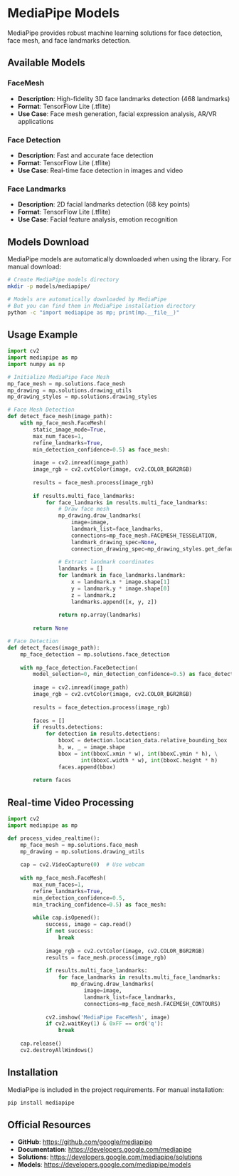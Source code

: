 # MediaPipe Models

MediaPipe provides robust machine learning solutions for face detection, face mesh, and face landmarks detection.

## Available Models

### FaceMesh
- **Description**: High-fidelity 3D face landmarks detection (468 landmarks)
- **Format**: TensorFlow Lite (.tflite)
- **Use Case**: Face mesh generation, facial expression analysis, AR/VR applications

### Face Detection
- **Description**: Fast and accurate face detection
- **Format**: TensorFlow Lite (.tflite)  
- **Use Case**: Real-time face detection in images and video

### Face Landmarks
- **Description**: 2D facial landmarks detection (68 key points)
- **Format**: TensorFlow Lite (.tflite)
- **Use Case**: Facial feature analysis, emotion recognition

## Models Download

MediaPipe models are automatically downloaded when using the library. For manual download:

```bash
# Create MediaPipe models directory
mkdir -p models/mediapipe/

# Models are automatically downloaded by MediaPipe
# But you can find them in MediaPipe installation directory
python -c "import mediapipe as mp; print(mp.__file__)"
```

## Usage Example

```python
import cv2
import mediapipe as mp
import numpy as np

# Initialize MediaPipe Face Mesh
mp_face_mesh = mp.solutions.face_mesh
mp_drawing = mp.solutions.drawing_utils
mp_drawing_styles = mp.solutions.drawing_styles

# Face Mesh Detection
def detect_face_mesh(image_path):
    with mp_face_mesh.FaceMesh(
        static_image_mode=True,
        max_num_faces=1,
        refine_landmarks=True,
        min_detection_confidence=0.5) as face_mesh:
        
        image = cv2.imread(image_path)
        image_rgb = cv2.cvtColor(image, cv2.COLOR_BGR2RGB)
        
        results = face_mesh.process(image_rgb)
        
        if results.multi_face_landmarks:
            for face_landmarks in results.multi_face_landmarks:
                # Draw face mesh
                mp_drawing.draw_landmarks(
                    image=image,
                    landmark_list=face_landmarks,
                    connections=mp_face_mesh.FACEMESH_TESSELATION,
                    landmark_drawing_spec=None,
                    connection_drawing_spec=mp_drawing_styles.get_default_face_mesh_tesselation_style())
                
                # Extract landmark coordinates
                landmarks = []
                for landmark in face_landmarks.landmark:
                    x = landmark.x * image.shape[1]
                    y = landmark.y * image.shape[0]
                    z = landmark.z
                    landmarks.append([x, y, z])
                
                return np.array(landmarks)
        
        return None

# Face Detection
def detect_faces(image_path):
    mp_face_detection = mp.solutions.face_detection
    
    with mp_face_detection.FaceDetection(
        model_selection=0, min_detection_confidence=0.5) as face_detection:
        
        image = cv2.imread(image_path)
        image_rgb = cv2.cvtColor(image, cv2.COLOR_BGR2RGB)
        
        results = face_detection.process(image_rgb)
        
        faces = []
        if results.detections:
            for detection in results.detections:
                bboxC = detection.location_data.relative_bounding_box
                h, w, _ = image.shape
                bbox = int(bboxC.xmin * w), int(bboxC.ymin * h), \
                       int(bboxC.width * w), int(bboxC.height * h)
                faces.append(bbox)
        
        return faces
```

## Real-time Video Processing

```python
import cv2
import mediapipe as mp

def process_video_realtime():
    mp_face_mesh = mp.solutions.face_mesh
    mp_drawing = mp.solutions.drawing_utils
    
    cap = cv2.VideoCapture(0)  # Use webcam
    
    with mp_face_mesh.FaceMesh(
        max_num_faces=1,
        refine_landmarks=True,
        min_detection_confidence=0.5,
        min_tracking_confidence=0.5) as face_mesh:
        
        while cap.isOpened():
            success, image = cap.read()
            if not success:
                break
                
            image_rgb = cv2.cvtColor(image, cv2.COLOR_BGR2RGB)
            results = face_mesh.process(image_rgb)
            
            if results.multi_face_landmarks:
                for face_landmarks in results.multi_face_landmarks:
                    mp_drawing.draw_landmarks(
                        image=image,
                        landmark_list=face_landmarks,
                        connections=mp_face_mesh.FACEMESH_CONTOURS)
            
            cv2.imshow('MediaPipe FaceMesh', image)
            if cv2.waitKey(1) & 0xFF == ord('q'):
                break
    
    cap.release()
    cv2.destroyAllWindows()
```

## Installation

MediaPipe is included in the project requirements. For manual installation:

```bash
pip install mediapipe
```

## Official Resources

- **GitHub**: https://github.com/google/mediapipe
- **Documentation**: https://developers.google.com/mediapipe
- **Solutions**: https://developers.google.com/mediapipe/solutions
- **Models**: https://developers.google.com/mediapipe/models